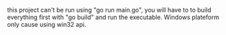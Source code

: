 this project can't be run using "go run main.go", you will have to to build everything first with "go build" and run the executable.
Windows plateform only cause using win32 api.
